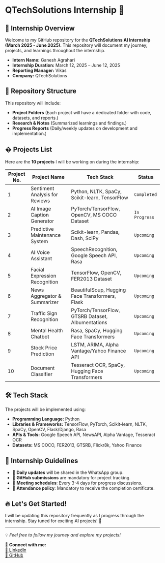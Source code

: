 # QTechSolutions Internship 🚀

## 📌 Internship Overview
Welcome to my GitHub repository for the **QTechSolutions AI Internship (March 2025 - June 2025)**. This repository will document my journey, projects, and learnings throughout the internship.

- **Intern Name:** Ganesh Agrahari
- **Internship Duration:** March 12, 2025 – June 12, 2025
- **Reporting Manager:** Vikas
- **Company:** QTechSolutions

## 📁 Repository Structure
This repository will include:
- **Project Folders** (Each project will have a dedicated folder with code, datasets, and reports.)
- **Research & Notes** (Summarized learnings and findings.)
- **Progress Reports** (Daily/weekly updates on development and implementation.)

## � Projects List
Here are the **10 projects** I will be working on during the internship:

| Project No. | Project Name                       | Tech Stack                                                                                     | Status       |
|-------------|------------------------------------|------------------------------------------------------------------------------------------------|--------------|
| 1           | Sentiment Analysis for Reviews     | Python, NLTK, SpaCy, Scikit-learn, TensorFlow                                                  | `Completed`|
| 2           | AI Image Caption Generator         | PyTorch/TensorFlow, OpenCV, MS COCO Dataset                                                    | `In Progress`   |
| 3           | Predictive Maintenance System      | Scikit-learn, Pandas, Dash, SciPy                                                              | `Upcoming`   |
| 4           | AI Voice Assistant                 | SpeechRecognition, Google Speech API, Rasa                                                     | `Upcoming`   |
| 5           | Facial Expression Recognition      | TensorFlow, OpenCV, FER2013 Dataset                                                            | `Upcoming`   |
| 6           | News Aggregator & Summarizer       | BeautifulSoup, Hugging Face Transformers, Flask                                                | `Upcoming`   |
| 7           | Traffic Sign Recognition           | PyTorch/TensorFlow, GTSRB Dataset, Albumentations                                              | `Upcoming`   |
| 8           | Mental Health Chatbot              | Rasa, SpaCy, Hugging Face Transformers                                                         | `Upcoming`   |
| 9           | Stock Price Prediction             | LSTM, ARIMA, Alpha Vantage/Yahoo Finance API                                                   | `Upcoming`   |
| 10          | Document Classifier                | Tesseract OCR, SpaCy, Hugging Face Transformers                                                | `Upcoming`   |

## 🛠️ Tech Stack
The projects will be implemented using:
- **Programming Language:** Python
- **Libraries & Frameworks:** TensorFlow, PyTorch, Scikit-learn, NLTK, SpaCy, OpenCV, Flask/Django, Rasa
- **APIs & Tools:** Google Speech API, NewsAPI, Alpha Vantage, Tesseract OCR
- **Datasets:** MS COCO, FER2013, GTSRB, Flickr8k, Yahoo Finance

## 📜 Internship Guidelines
- 📌 **Daily updates** will be shared in the WhatsApp group.
- 📌 **GitHub submissions** are mandatory for project tracking.
- 📌 **Meeting schedules**: Every 3-4 days for progress discussions.
- 📌 **Attendance policy**: Mandatory to receive the completion certificate.

## 🔥 Let's Get Started!
I will be updating this repository frequently as I progress through the internship. Stay tuned for exciting AI projects! 🚀

---
💡 _Feel free to follow my journey and explore my projects!_

📌 **Connect with me:**  
[🔗 LinkedIn](https://www.linkedin.com/in/ganesh-agrahari-727746263/)  
[🔗 GitHub](https://github.com/ganeshagrahari/)

